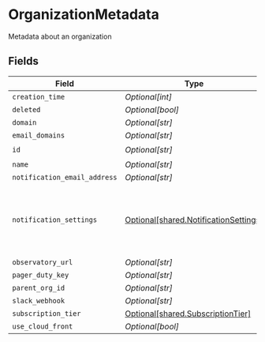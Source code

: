 # OrganizationMetadata

Metadata about an organization


## Fields

| Field                                                                                    | Type                                                                                     | Required                                                                                 | Description                                                                              |
| ---------------------------------------------------------------------------------------- | ---------------------------------------------------------------------------------------- | ---------------------------------------------------------------------------------------- | ---------------------------------------------------------------------------------------- |
| `creation_time`                                                                          | *Optional[int]*                                                                          | :heavy_minus_sign:                                                                       | N/A                                                                                      |
| `deleted`                                                                                | *Optional[bool]*                                                                         | :heavy_minus_sign:                                                                       | N/A                                                                                      |
| `domain`                                                                                 | *Optional[str]*                                                                          | :heavy_minus_sign:                                                                       | N/A                                                                                      |
| `email_domains`                                                                          | *Optional[str]*                                                                          | :heavy_minus_sign:                                                                       | N/A                                                                                      |
| `id`                                                                                     | *Optional[str]*                                                                          | :heavy_check_mark:                                                                       | N/A                                                                                      |
| `name`                                                                                   | *Optional[str]*                                                                          | :heavy_minus_sign:                                                                       | N/A                                                                                      |
| `notification_email_address`                                                             | *Optional[str]*                                                                          | :heavy_minus_sign:                                                                       | N/A                                                                                      |
| `notification_settings`                                                                  | [Optional[shared.NotificationSettings]](undefined/models/shared/notificationsettings.md) | :heavy_minus_sign:                                                                       | Settings that control how and when notifications are delivered.                          |
| `observatory_url`                                                                        | *Optional[str]*                                                                          | :heavy_minus_sign:                                                                       | N/A                                                                                      |
| `pager_duty_key`                                                                         | *Optional[str]*                                                                          | :heavy_minus_sign:                                                                       | N/A                                                                                      |
| `parent_org_id`                                                                          | *Optional[str]*                                                                          | :heavy_minus_sign:                                                                       | N/A                                                                                      |
| `slack_webhook`                                                                          | *Optional[str]*                                                                          | :heavy_minus_sign:                                                                       | N/A                                                                                      |
| `subscription_tier`                                                                      | [Optional[shared.SubscriptionTier]](undefined/models/shared/subscriptiontier.md)         | :heavy_minus_sign:                                                                       | N/A                                                                                      |
| `use_cloud_front`                                                                        | *Optional[bool]*                                                                         | :heavy_minus_sign:                                                                       | N/A                                                                                      |